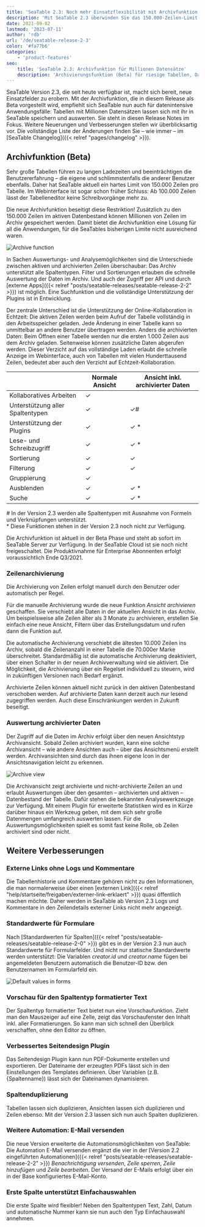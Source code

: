 ```yaml
---
title: 'SeaTable 2.3: Noch mehr Einsatzflexibilität mit Archivfunktion - SeaTable'
description: 'Mit SeaTable 2.3 überwinden Sie das 150.000-Zeilen-Limit dank neuem Archiv. Archivierte Daten sind filterbar, sortierbar und per API abfragbar. Standardwerte für Formulare, Spalten kopieren, PDF-Export fürs Seitendesign und E-Mails per Automation – mehr Flexibilität, Performance und neue Einsatzfelder mit dieser Version.'
date: 2021-09-02
lastmod: '2023-07-11'
author: 'rdb'
url: '/de/seatable-release-2-3'
color: '#fa77b6'
categories:
    - 'product-features'
seo:
    title: 'SeaTable 2.3: Archivfunktion für Millionen Datensätze'
    description: 'Archivierungsfunktion (Beta) für riesige Tabellen, Datenanalyse von Alt- und Live-Daten, Standardwerte in Formularen, Spalten-Duplikation – alles in 2.3!'
---
```


SeaTable Version 2.3, die seit heute verfügbar ist, macht sich bereit, neue Einsatzfelder zu erobern. Mit der Archivfunktion, die in diesem Release als Beta vorgestellt wird, empfiehlt sich SeaTable nun auch für datenintensive Anwendungsfälle: Tabellen mit Millionen Datensätzen lassen sich mit ihr in SeaTable speichern und auswerten. Sie steht in diesen Release Notes im Fokus. Weitere Neuerungen und Verbesserungen stellen wir überblicksartig vor. Die vollständige Liste der Änderungen finden Sie – wie immer – im [SeaTable Changelog]({{< relref "pages/changelog" >}}).

## Archivfunktion (Beta)

Sehr große Tabellen führen zu langen Ladezeiten und beeinträchtigen die Benutzererfahrung – die eigene und schlimmstenfalls die anderer Benutzer ebenfalls. Daher hat SeaTable aktuell ein hartes Limit von 150.000 Zeilen pro Tabelle. Im Webinterface ist sogar schon früher Schluss: Ab 100.000 Zeilen lässt der Tabelleneditor keine Schreibvorgänge mehr zu.

Die neue Archivfunktion beseitigt diese Restriktion! Zusätzlich zu den 150.000 Zeilen im aktiven Datenbestand können Millionen von Zeilen im Archiv gespeichert werden. Damit bietet die Archivfunktion eine Lösung für all die Anwendungen, für die SeaTables bisherigen Limite nicht ausreichend waren.

![Archive function](Archive-function-1088x631.png)

In Sachen Auswertungs- und Analysemöglichkeiten sind die Unterschiede zwischen aktiven und archivierten Zeilen überschaubar: Das Archiv unterstützt alle Spaltentypen. Filter und Sortierungen erlauben die schnelle Auswertung der Daten im Archiv. Und auch der Zugriff per API und durch [externe Apps]({{< relref "posts/seatable-releases/seatable-release-2-2" >}}) ist möglich. Eine Suchfunktion und die vollständige Unterstützung der Plugins ist in Entwicklung.

Der zentrale Unterschied ist die Unterstützung der Online-Kollaboration in Echtzeit: Die aktiven Zeilen werden beim Aufruf der Tabelle vollständig in den Arbeitsspeicher geladen. Jede Änderung in einer Tabelle kann so unmittelbar an andere Benutzer übertragen werden. Anders die archivierten Daten: Beim Öffnen einer Tabelle werden nur die ersten 1.000 Zeilen aus dem Archiv geladen. Seitenweise können zusätzliche Daten abgerufen werden. Dieser Verzicht auf das vollständige Laden erlaubt die schnelle Anzeige im Webinterface, auch von Tabellen mit vielen Hunderttausend Zeilen, bedeutet aber auch den Verzicht auf Echtzeit-Kollaboration.

|                                  | Normale Ansicht | Ansicht inkl. archivierter Daten |
| -------------------------------- | --------------- | -------------------------------- |
| Kollaboratives Arbeiten          | ✓               |                                  |
| Unterstützung aller Spaltentypen | ✓               | ✓#                               |
| Unterstützung der Plugins        | ✓               | ✓ \*                             |
| Lese- und Schreibzugriff         | ✓               | ✓ \*                             |
| Sortierung                       | ✓               | ✓                                |
| Filterung                        | ✓               | ✓                                |
| Gruppierung                      | ✓               |                                  |
| Ausblenden                       | ✓               | ✓ \*                             |
| Suche                            | ✓               | ✓ \*                             |

\# In der Version 2.3 werden alle Spaltentypen mit Ausnahme von Formeln und Verknüpfungen unterstützt.  
\* Diese Funktionen stehen in der Version 2.3 noch nicht zur Verfügung.

Die Archivfunktion ist aktuell in der Beta Phase und steht ab sofort im SeaTable Server zur Verfügung. In der SeaTable Cloud ist sie noch nicht freigeschaltet. Die Produktivnahme für Enterprise Abonnenten erfolgt voraussichtlich Ende Q3/2021.

### Zeilenarchivierung

Die Archivierung von Zeilen erfolgt manuell durch den Benutzer oder automatisch per Regel.

Für die manuelle Archivierung wurde die neue Funktion _Ansicht archivieren_ geschaffen. Sie verschiebt alle Daten in der aktuellen Ansicht in das Archiv. Um beispielsweise alle Zeilen älter als 3 Monate zu archivieren, erstellen Sie einfach eine neue Ansicht, Filtern über das Erstellungsdatum und rufen dann die Funktion auf.

Die automatische Archivierung verschiebt die ältesten 10.000 Zeilen ins Archiv, sobald die Zeilenanzahl in einer Tabelle die 70.000er Marke überschreitet. Standardmäßig ist die automatische Archivierung deaktiviert, über einen Schalter in der neuen Archivverwaltung wird sie aktiviert. Die Möglichkeit, die Archivierung über ein Regelset individuell zu steuern, wird in zukünftigen Versionen nach Bedarf ergänzt.

Archivierte Zeilen können aktuell nicht zurück in den aktiven Datenbestand verschoben werden. Auf archivierte Daten kann derzeit auch nur lesend zugegriffen werden. Auch diese Einschränkungen werden in Zukunft beseitigt.

### Auswertung archivierter Daten

Der Zugriff auf die Daten im Archiv erfolgt über den neuen Ansichtstyp Archivansicht. Sobald Zeilen archiviert wurden, kann eine solche Archivansicht – wie andere Ansichten auch – über das Ansichtsmenü erstellt werden. Archivansichten sind durch das ihnen eigene Icon in der Ansichtsnavigation leicht zu erkennen.

![Archive view](Archive-view-creation-1088x518.png)

Die Archivansicht zeigt archivierte und nicht-archivierte Zeilen an und erlaubt Auswertungen über den gesamten – archivierten und aktiven – Datenbestand der Tabelle. Dafür stehen die bekannten Analysewerkzeuge zur Verfügung. Mit einem Plugin für erweiterte Statistiken wird es in Kürze darüber hinaus ein Werkzeug geben, mit dem sich sehr große Datenmengen umfangreich auswerten lassen. Für die Auswertungsmöglichkeiten spielt es somit fast keine Rolle, ob Zeilen archiviert sind oder nicht.

## Weitere Verbesserungen

### Externe Links ohne Logs und Kommentare

Die Tabellenhistorie und Kommentare gehören nicht zu den Informationen, die man normalerweise über einen [externen Link]({{< relref "help/startseite/freigaben/externer-link-erklaert" >}}) quasi öffentlich machen möchte. Daher werden in SeaTable ab Version 2.3 Logs und Kommentare in den Zeilendetails externer Links nicht mehr angezeigt.

### Standardwerte für Formulare

Nach [Standardwerten für Spalten]({{< relref "posts/seatable-releases/seatable-release-2-0" >}}) gibt es in der Version 2.3 nun auch Standardwerte für Formularfelder. Und nicht nur statische Standardwerte werden unterstützt: Die Variablen _creator.id_ und _creator.name_ fügen bei angemeldeten Benutzern automatisch die Benutzer-ID bzw. den Benutzernamen im Formularfeld ein.

![Default values in forms](Default-values-forms-1088x974.png)

### Vorschau für den Spaltentyp formatierter Text

Der Spaltentyp formatierter Text bietet nun eine Vorschaufunktion. Zieht man den Mauszeiger auf eine Zelle, zeigt das Vorschaufenster den Inhalt inkl. aller Formatierungen. So kann man sich schnell den Überblick verschaffen, ohne den Editor zu öffnen.

### Verbessertes Seitendesign Plugin

Das Seitendesign Plugin kann nun PDF-Dokumente erstellen und exportieren. Der Dateiname der erzeugten PDFs lässt sich in den Einstellungen des Templates definieren. Über Variablen (z.B. {Spaltenname}) lässt sich der Dateinamen dynamisieren.

### Spaltenduplizierung

Tabellen lassen sich duplizieren, Ansichten lassen sich duplizieren und Zeilen ebenso. Mit der Version 2.3 lassen sich nun auch Spalten duplizieren.

### Weitere Automation: E-Mail versenden

Die neue Version erweiterte die Automationsmöglichkeiten von SeaTable: Die Automation E-Mail versenden ergänzt die vier in der [Version 2.2 eingeführten Automationen]({{< relref "posts/seatable-releases/seatable-release-2-2" >}}) _Benachrichtigung versenden_, _Zeile sperren_, _Zeile hinzufügen_ und _Zeile bearbeiten_. Der Versand der E-Mails erfolgt über ein in der Base konfiguriertes E-Mail-Konto.

### Erste Spalte unterstützt Einfachauswahlen

Die erste Spalte wird flexibler! Neben den Spaltentypen Text, Zahl, Datum und automatische Nummer kann sie nun auch den Typ Einfachauswahl annehmen.
